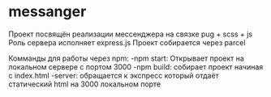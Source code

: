# messanger

Проект посвящён реализации мессенджера на связке pug + scss + js Роль сервера исполняет express.js Проект собирается через parcel

Комманды для работы через npm: 
-npm start: Открывает проект на локальном сервере с портом 3000
-npm build: собирает проект начиная с index.html
-server: обращается к экспресс который отдаёт статический html на 3000 локальном порте
